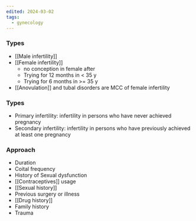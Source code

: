 ```yaml
---
edited: 2024-03-02
tags:
  - gynecology
---
```

### Types
- [[Male infertility]]
- [[Female infertility]] 
	- no conception in female after
	- Trying for 12 months in < 35 y
	- Trying for 6 months in >= 35 y
- [[Anovulation]] and tubal disorders are MCC of female infertility


### Types
- Primary infertility: infertility in persons who have never achieved pregnancy
- Secondary infertility: infertility in persons who have previously achieved at least one pregnancy

### Approach
- Duration
- Coital frequency
- History of Sexual dysfunction
- [[Contraceptives]] usage 
- [[Sexual history]] 
- Previous surgery or illness
- [[Drug history]]
- Family history
- Trauma